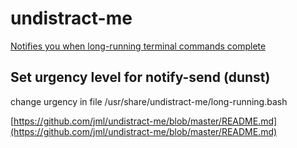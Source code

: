 # undistract-me

[Notifies you when long-running terminal commands complete](https://wiki.ditsi.ru/#Notifies%20you%20when%20long-running%20terminal%20commands%20complete)

## Set urgency level for notify-send (dunst)

change urgency in file /usr/share/undistract-me/long-running.bash

[https://github.com/jml/undistract-me/blob/master/README.md](https://github.com/jml/undistract-me/blob/master/README.md)

